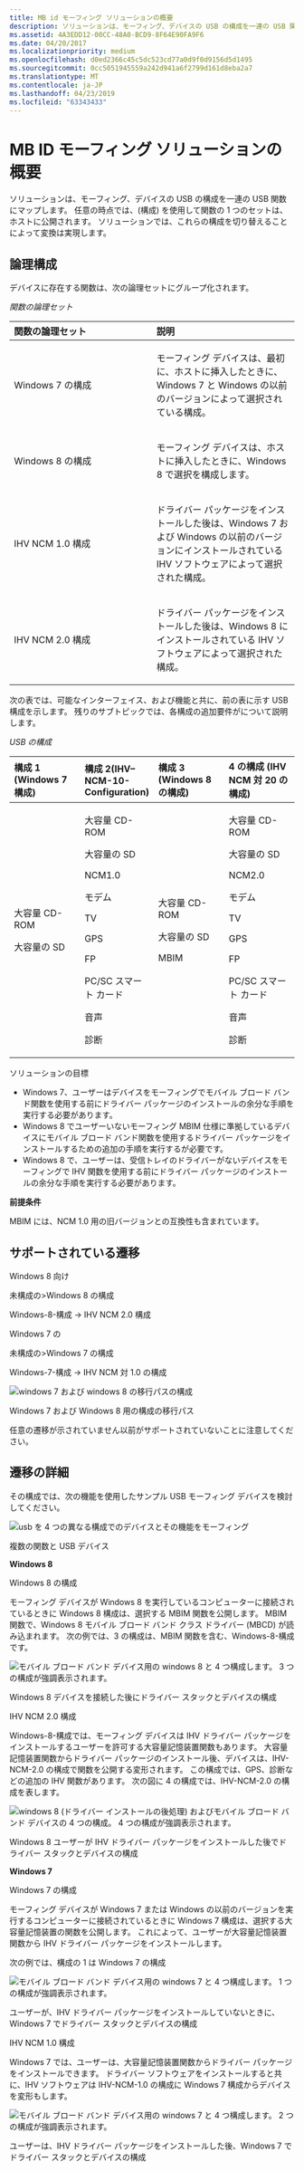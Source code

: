 ```yaml
---
title: MB id モーフィング ソリューションの概要
description: ソリューションは、モーフィング、デバイスの USB の構成を一連の USB 関数にマップします。
ms.assetid: 4A3EDD12-00CC-48A0-BCD9-8F64E90FA9F6
ms.date: 04/20/2017
ms.localizationpriority: medium
ms.openlocfilehash: d0ed2366c45c5dc523cd77a0d9f0d9156d5d1495
ms.sourcegitcommit: 0cc5051945559a242d941a6f2799d161d8eba2a7
ms.translationtype: MT
ms.contentlocale: ja-JP
ms.lasthandoff: 04/23/2019
ms.locfileid: "63343433"
---
```

# <a name="mb-identity-morphing-solution-overview"></a>MB ID モーフィング ソリューションの概要


ソリューションは、モーフィング、デバイスの USB の構成を一連の USB 関数にマップします。 任意の時点では、(構成) を使用して関数の 1 つのセットは、ホストに公開されます。 ソリューションでは、これらの構成を切り替えることによって変換は実現します。

## <a name="logical-configurations"></a>論理構成


デバイスに存在する関数は、次の論理セットにグループ化されます。

*関数の論理セット*

<table>
<colgroup>
<col width="50%" />
<col width="50%" />
</colgroup>
<thead>
<tr class="header">
<th align="left">関数の論理セット</th>
<th align="left">説明</th>
</tr>
</thead>
<tbody>
<tr class="odd">
<td align="left"><p>Windows 7 の構成</p></td>
<td align="left"><p>モーフィング デバイスは、最初に、ホストに挿入したときに、Windows 7 と Windows の以前のバージョンによって選択されている構成。</p></td>
</tr>
<tr class="even">
<td align="left"><p>Windows 8 の構成</p></td>
<td align="left"><p>モーフィング デバイスは、ホストに挿入したときに、Windows 8 で選択を構成します。</p></td>
</tr>
<tr class="odd">
<td align="left"><p>IHV NCM 1.0 構成</p></td>
<td align="left"><p>ドライバー パッケージをインストールした後は、Windows 7 および Windows の以前のバージョンにインストールされている IHV ソフトウェアによって選択された構成。</p></td>
</tr>
<tr class="even">
<td align="left"><p>IHV NCM 2.0 構成</p></td>
<td align="left"><p>ドライバー パッケージをインストールした後は、Windows 8 にインストールされている IHV ソフトウェアによって選択された構成。</p></td>
</tr>
</tbody>
</table>

 

次の表では、可能なインターフェイス、および機能と共に、前の表に示す USB 構成を示します。 残りのサブトピックでは、各構成の追加要件がについて説明します。

*USB の構成*

<table>
<colgroup>
<col width="25%" />
<col width="25%" />
<col width="25%" />
<col width="25%" />
</colgroup>
<thead>
<tr class="header">
<th align="left">構成 1 (Windows 7 構成)</th>
<th align="left">構成 2(IHV–NCM-10-Configuration)</th>
<th align="left">構成 3 (Windows 8 の構成)</th>
<th align="left">4 の構成 (IHV NCM 対 20 の構成)</th>
</tr>
</thead>
<tbody>
<tr class="odd">
<td align="left"><p>大容量 CD-ROM</p>
<p>大容量の SD</p></td>
<td align="left"><p>大容量 CD-ROM</p>
<p>大容量の SD</p>
<p>NCM1.0</p>
<p>モデム</p>
<p>TV</p>
<p>GPS</p>
<p>FP</p>
<p>PC/SC スマート カード</p>
<p>音声</p>
<p>診断</p></td>
<td align="left"><p>大容量 CD-ROM</p>
<p>大容量の SD</p>
<p>MBIM</p></td>
<td align="left"><p>大容量 CD-ROM</p>
<p>大容量の SD</p>
<p>NCM2.0</p>
<p>モデム</p>
<p>TV</p>
<p>GPS</p>
<p>FP</p>
<p>PC/SC スマート カード</p>
<p>音声</p>
<p>診断</p></td>
</tr>
</tbody>
</table>

 

ソリューションの目標

-   Windows 7、ユーザーはデバイスをモーフィングでモバイル ブロード バンド関数を使用する前にドライバー パッケージのインストールの余分な手順を実行する必要があります。
-   Windows 8 でユーザーいないモーフィング MBIM 仕様に準拠しているデバイスにモバイル ブロード バンド関数を使用するドライバー パッケージをインストールするための追加の手順を実行するが必要です。
-   Windows 8 で、ユーザーは、受信トレイのドライバーがないデバイスをモーフィングで IHV 関数を使用する前にドライバー パッケージのインストールの余分な手順を実行する必要があります。

**前提条件**

MBIM には、NCM 1.0 用の旧バージョンとの互換性も含まれています。

## <a name="supported-transitions"></a>サポートされている遷移


Windows 8 向け

未構成の&gt;Windows 8 の構成

Windows-8-構成 -&gt; IHV NCM 2.0 構成

Windows 7 の

未構成の&gt;Windows 7 の構成

Windows-7-構成 -&gt; IHV NCM 対 1.0 の構成

![windows 7 および windows 8 の移行パスの構成](images/mbim7.png)

Windows 7 および Windows 8 用の構成の移行パス

任意の遷移が示されていません以前がサポートされていないことに注意してください。

## <a name="transition-details"></a>遷移の詳細


その構成では、次の機能を使用したサンプル USB モーフィング デバイスを検討してください。

![usb を 4 つの異なる構成でのデバイスとその機能をモーフィング](images/mbim8.png)

複数の関数と USB デバイス

**Windows 8**

Windows 8 の構成

モーフィング デバイスが Windows 8 を実行しているコンピューターに接続されているときに Windows 8 構成は、選択する MBIM 関数を公開します。 MBIM 関数で、Windows 8 モバイル ブロード バンド クラス ドライバー (MBCD) が読み込まれます。 次の例では、3 の構成は、MBIM 関数を含む、Windows-8-構成です。

![モバイル ブロード バンド デバイス用の windows 8 と 4 つ構成します。 3 つの構成が強調表示されます。](images/mbim9.png)

Windows 8 デバイスを接続した後にドライバー スタックとデバイスの構成

IHV NCM 2.0 構成

Windows-8-構成では、モーフィング デバイスは IHV ドライバー パッケージをインストールするユーザーを許可する大容量記憶装置関数もあります。 大容量記憶装置関数からドライバー パッケージのインストール後、デバイスは、IHV-NCM-2.0 の構成で関数を公開する変形されます。 この構成では、GPS、診断などの追加の IHV 関数があります。 次の図に 4 の構成では、IHV-NCM-2.0 の構成を表します。

![windows 8 (ドライバー インストールの後処理) およびモバイル ブロード バンド デバイスの 4 つの構成。 4 つの構成が強調表示されます。](images/mbim10.png)

Windows 8 ユーザーが IHV ドライバー パッケージをインストールした後でドライバー スタックとデバイスの構成

**Windows 7**

Windows 7 の構成

モーフィング デバイスが Windows 7 または Windows の以前のバージョンを実行するコンピューターに接続されているときに Windows 7 構成は、選択する大容量記憶装置の関数を公開します。 これによって、ユーザーが大容量記憶装置関数から IHV ドライバー パッケージをインストールします。

次の例では、構成の 1 は Windows 7 の構成

![モバイル ブロード バンド デバイス用の windows 7 と 4 つ構成します。 1 つの構成が強調表示されます。](images/mbim11.png)

ユーザーが、IHV ドライバー パッケージをインストールしていないときに、Windows 7 でドライバー スタックとデバイスの構成

IHV NCM 1.0 構成

Windows 7 では、ユーザーは、大容量記憶装置関数からドライバー パッケージをインストールできます。 ドライバー ソフトウェアをインストールすると共に、IHV ソフトウェアは IHV-NCM-1.0 の構成に Windows 7 構成からデバイスを変形もします。

![モバイル ブロード バンド デバイス用の windows 7 と 4 つ構成します。 2 つの構成が強調表示されます。](images/mbim12.png)

ユーザーは、IHV ドライバー パッケージをインストールした後、Windows 7 でドライバー スタックとデバイスの構成

 

 





